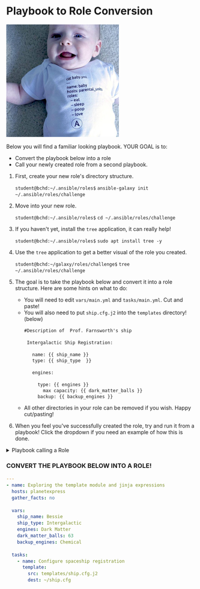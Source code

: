 # Playbook to Role Conversion


<img src="https://github.com/csfeeser/ansible_essentials/blob/main/data/ansiblebaby.jpg?raw=true" width="300"/>


Below you will find a familiar looking playbook. YOUR GOAL is to:
- Convert the playbook below into a role
- Call your newly created role from a second playbook.

1. First, create your new role's directory structure.

    `student@bchd:~/.ansible/roles$` `ansible-galaxy init ~/.ansible/roles/challenge`
    
0. Move into your new role.

    `student@bchd:~/.ansible/roles$` `cd ~/.ansible/roles/challenge`

0. If you haven't yet, install the `tree` application, it can really help!

    `student@bchd:~/.ansible/roles$` `sudo apt install tree -y`
    
0. Use the `tree` application to get a better visual of the role you created.

    `student@bchd:~/galaxy/roles/challenge$` `tree ~/.ansible/roles/challenge`

0. The goal is to take the playbook below and convert it into a role structure. Here are some hints on what to do:
   - You will need to edit `vars/main.yml` and `tasks/main.yml`. Cut and paste!
   - You will also need to put `ship.cfg.j2` into the `templates` directory! (below)
       ```
       #Description of  Prof. Farnsworth's ship

        Intergalactic Ship Registration:

          name: {{ ship_name }}
          type: {{ ship_type  }}

          engines:

            type: {{ engines }}
              max capacity: {{ dark_matter_balls }}
            backup: {{ backup_engines }}
       ```
    - All other directories in your role can be removed if you wish. Happy cut/pasting!

0. When you feel you've successfully created the role, try and run it from a playbook! Click the dropdown if you need an example of how this is done.

<details>
<summary>Playbook calling a Role</summary>
<br>

```yaml
---
- name: executing a role
  hosts: zoidberg
  gather_facts: yes
  become: true

  roles:
    - challenge
```

</details>

### CONVERT THE PLAYBOOK BELOW INTO A ROLE!

```yaml
---
- name: Exploring the template module and jinja expressions
  hosts: planetexpress
  gather_facts: no

  vars:
    ship_name: Bessie
    ship_type: Intergalactic
    engines: Dark Matter
    dark_matter_balls: 63
    backup_engines: Chemical

  tasks:
    - name: Configure spaceship registration
      template:  
        src: templates/ship.cfg.j2
        dest: ~/ship.cfg   
```

